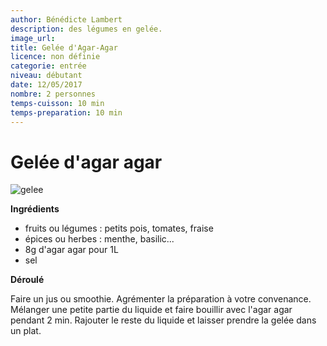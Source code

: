 ```yaml
---
author: Bénédicte Lambert
description: des légumes en gelée.
image_url:
title: Gelée d'Agar-Agar
licence: non définie
categorie: entrée
niveau: débutant
date: 12/05/2017
nombre: 2 personnes
temps-cuisson: 10 min
temps-preparation: 10 min
---
```


# Gelée d'agar agar

![gelee](https://github.com/bndct-lmbrt/mes-recettes/blob/master/medias/.jpg)

**Ingrédients**  

* fruits ou légumes : petits pois, tomates, fraise
* épices ou herbes : menthe, basilic...
* 8g d'agar agar pour 1L
* sel


**Déroulé**

Faire un jus ou smoothie.
Agrémenter la préparation à votre convenance.
Mélanger une petite partie du liquide et faire bouillir avec l'agar agar pendant 2 min.
Rajouter le reste du liquide et laisser prendre la gelée dans un plat.

